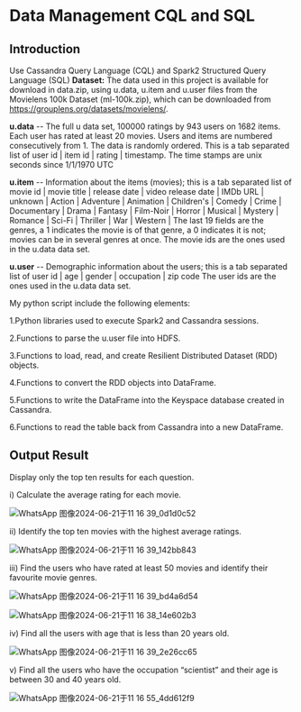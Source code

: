 # Data Management CQL and SQL
## Introduction
Use Cassandra Query Language (CQL) and Spark2 Structured Query Language (SQL)
**Dataset:** The data used in this project is available for download in data.zip, using u.data, u.item and u.user files from the Movielens 100k Dataset (ml-100k.zip), which can be downloaded from https://grouplens.org/datasets/movielens/.

**u.data**    -- The full u data set, 100000 ratings by 943 users on 1682 items.
              Each user has rated at least 20 movies.  Users and items are
              numbered consecutively from 1.  The data is randomly
              ordered. This is a tab separated list of 
	         user id | item id | rating | timestamp. 
              The time stamps are unix seconds since 1/1/1970 UTC   

**u.item**     -- Information about the items (movies); this is a tab separated
              list of
              movie id | movie title | release date | video release date |
              IMDb URL | unknown | Action | Adventure | Animation |
              Children's | Comedy | Crime | Documentary | Drama | Fantasy |
              Film-Noir | Horror | Musical | Mystery | Romance | Sci-Fi |
              Thriller | War | Western |
              The last 19 fields are the genres, a 1 indicates the movie
              is of that genre, a 0 indicates it is not; movies can be in
              several genres at once.
              The movie ids are the ones used in the u.data data set.

**u.user**     -- Demographic information about the users; this is a tab
              separated list of
              user id | age | gender | occupation | zip code
              The user ids are the ones used in the u.data data set.

My python script include the following elements:

1.Python libraries used to execute Spark2 and Cassandra sessions.

2.Functions to parse the u.user file into HDFS.

3.Functions to load, read, and create Resilient Distributed Dataset (RDD) objects.

4.Functions to convert the RDD objects into DataFrame.

5.Functions to write the DataFrame into the Keyspace database created in Cassandra.

6.Functions to read the table back from Cassandra into a new DataFrame.

## Output Result
Display only the top ten results for each question.

i) Calculate the average rating for each movie.

![WhatsApp 图像2024-06-21于11 16 39_0d1d0c52](https://github.com/PanLuochuan/Data-Management-CQL-and-SQL/assets/152348928/885bcf06-d61c-4197-b5b3-956437fda762)

ii) Identify the top ten movies with the highest average ratings.

![WhatsApp 图像2024-06-21于11 16 39_142bb843](https://github.com/PanLuochuan/Data-Management-CQL-and-SQL/assets/152348928/1bbd437f-e9f1-4340-8134-8121fe2dff5b)

iii) Find the users who have rated at least 50 movies and identify their favourite movie genres.

![WhatsApp 图像2024-06-21于11 16 39_bd4a6d54](https://github.com/PanLuochuan/Data-Management-CQL-and-SQL/assets/152348928/054c4f53-3cb0-48db-8393-0b8b44922b86)

![WhatsApp 图像2024-06-21于11 16 38_14e602b3](https://github.com/PanLuochuan/Data-Management-CQL-and-SQL/assets/152348928/735acb0a-c777-4245-a57c-d349b0feb95d)


iv) Find all the users with age that is less than 20 years old.

![WhatsApp 图像2024-06-21于11 16 39_2e26cc65](https://github.com/PanLuochuan/Data-Management-CQL-and-SQL/assets/152348928/9cbd5bd5-87e0-4dde-aa63-a638a24bbd42)

v) Find all the users who have the occupation “scientist” and their age is between 30 and 40 years old.

![WhatsApp 图像2024-06-21于11 16 55_4dd612f9](https://github.com/PanLuochuan/Data-Management-CQL-and-SQL/assets/152348928/5e106162-6666-43c0-bbed-2e64a6959001)

